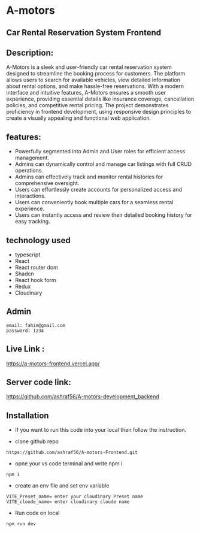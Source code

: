 
# A-motors 
## Car Rental Reservation System Frontend 

## Description:
A-Motors is a sleek and user-friendly car rental reservation system designed to streamline the booking process for customers. The platform allows users to search for available vehicles, view detailed information about rental options, and make hassle-free reservations. With a modern interface and intuitive features, A-Motors ensures a smooth user experience, providing essential details like insurance coverage, cancellation policies, and competitive rental pricing. The project demonstrates proficiency in frontend development, using responsive design principles to create a visually appealing and functional web application.

## features:
- Powerfully segmented into Admin and User roles for efficient access management.
- Admins can dynamically control and manage car listings with full CRUD operations.
- Admins can effectively track and monitor rental histories for comprehensive oversight.
- Users can effortlessly create accounts for personalized access and interactions.
- Users can conveniently book multiple cars for a seamless rental experience.
- Users can instantly access and review their detailed booking history for easy tracking.


## technology used  
- typescript
- React
- React router dom
- Shadcn
- React hook form
- Redux
- Cloudinary


## Admin
 ```
 email: fahim@gmail.com
password: 1234
```
## Live Link :
 https://a-motors-frontend.vercel.app/

## Server code link: 
https://github.com/ashraf56/A-motors-development_backend
 
## Installation 

- If you want to run this code into your local  then follow the instruction.

* clone github repo 

```
https://github.com/ashraf56/A-motors-Frontend.git
```


*  opne your vs code terminal and write npm i

``` 
npm i
```


* create an env file  and set env variable  

```
VITE_Preset_name= enter your cloudinary Preset name
VITE_cloude_name= enter cloudinary cloude name
```


* Run code on local  
```
npm run dev
```
